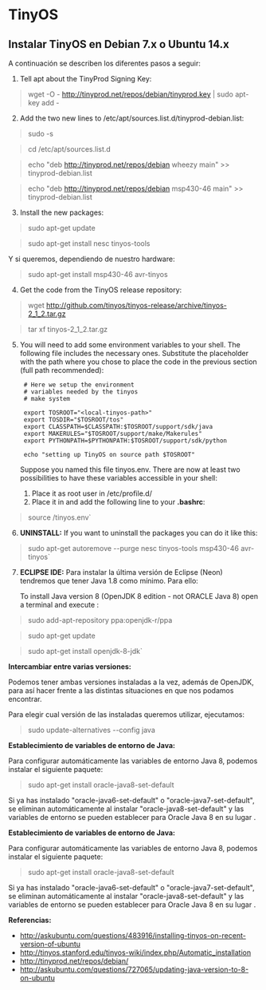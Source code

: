 # TinyOS

## Instalar TinyOS en Debian 7.x o Ubuntu 14.x

A continuación se describen los diferentes pasos a seguir:


1. Tell apt about the TinyProd Signing Key:

  >wget -O - http://tinyprod.net/repos/debian/tinyprod.key | sudo apt-key add -

2. Add the two new lines to /etc/apt/sources.list.d/tinyprod-debian.list:

  >sudo -s
  
  >cd /etc/apt/sources.list.d
  
  >echo "deb http://tinyprod.net/repos/debian wheezy main" >> tinyprod-debian.list
  
  >echo "deb http://tinyprod.net/repos/debian msp430-46 main" >> tinyprod-debian.list
  
3. Install the new packages:

  >sudo apt-get update
   
  >sudo apt-get install nesc tinyos-tools  
  
  Y si queremos, dependiendo de nuestro hardware:
  
  >sudo apt-get install msp430-46 avr-tinyos
  
4. Get the code from the TinyOS release repository:

  >wget http://github.com/tinyos/tinyos-release/archive/tinyos-2_1_2.tar.gz
  
  >tar xf tinyos-2_1_2.tar.gz  

5. You will need to add some environment variables to your shell. The following file includes the necessary ones. Substitute the placeholder with the path where you chose to place the code in the previous section (full path recommended):

		# Here we setup the environment
		# variables needed by the tinyos 
		# make system

		export TOSROOT="<local-tinyos-path>"
		export TOSDIR="$TOSROOT/tos"
		export CLASSPATH=$CLASSPATH:$TOSROOT/support/sdk/java
		export MAKERULES="$TOSROOT/support/make/Makerules"
		export PYTHONPATH=$PYTHONPATH:$TOSROOT/support/sdk/python

		echo "setting up TinyOS on source path $TOSROOT"

	Suppose you named this file tinyos.env. There are now at least two possibilities to have these variables accessible in your shell:
    
      1. Place it as root user in /etc/profile.d/
      2. Place it in <local-tinyos-path> and add the following line to your **.bashrc**:
			
  >source <local-tinyos-path>/tinyos.env`  
6. **UNINSTALL:** If you want to uninstall the packages you can do it like this:

  >sudo apt-get autoremove --purge nesc tinyos-tools msp430-46 avr-tinyos`

7. **ECLIPSE IDE:** Para instalar la última versión de Eclipse (Neon) tendremos que tener Java 1.8 como mínimo. Para ello:

    To install Java version 8 (OpenJDK 8 edition - not ORACLE Java 8) open a terminal and execute :

  >sudo add-apt-repository ppa:openjdk-r/ppa
  
  >sudo apt-get update
  
  >sudo apt-get install openjdk-8-jdk`

  **Intercambiar entre varias versiones:**

  Podemos tener ambas versiones instaladas a la vez, además de OpenJDK, para así hacer frente a las distintas situaciones en que nos podamos encontrar. 

  Para elegir cual versión de las instaladas queremos utilizar, ejecutamos:
  >sudo update-alternatives --config java

  **Establecimiento de variables de entorno de Java:**

  Para configurar automáticamente las variables de entorno Java 8, podemos instalar el siguiente paquete:
  >sudo apt-get install oracle-java8-set-default
  
  Si ya has instalado "oracle-java6-set-default" o "oracle-java7-set-default", se eliminan automáticamente al instalar "oracle-java8-set-default" y las variables de entorno se pueden establecer para Oracle Java 8 en su lugar .

  **Establecimiento de variables de entorno de Java:**

  Para configurar automáticamente las variables de entorno Java 8, podemos instalar el siguiente paquete:
  >sudo apt-get install oracle-java8-set-default
  
  Si ya has instalado "oracle-java6-set-default" o "oracle-java7-set-default", se eliminan automáticamente al instalar "oracle-java8-set-default" y las variables de entorno se pueden establecer para Oracle Java 8 en su lugar .

**Referencias:**

* http://askubuntu.com/questions/483916/installing-tinyos-on-recent-version-of-ubuntu
* http://tinyos.stanford.edu/tinyos-wiki/index.php/Automatic_installation
* http://tinyprod.net/repos/debian/
* http://askubuntu.com/questions/727065/updating-java-version-to-8-on-ubuntu

